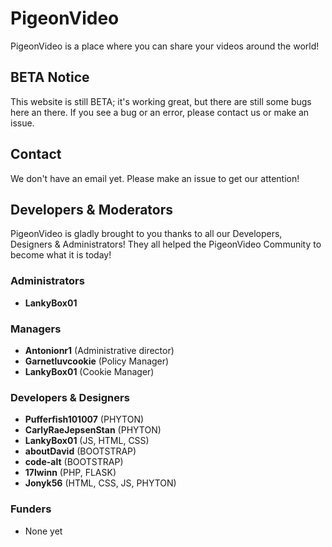 # PigeonVideo
PigeonVideo is a place where you can share your videos around the world!

## BETA Notice
This website is still BETA; it's working great, but there are still some bugs here an there.
If you see a bug or an error, please contact us or make an issue.

## Contact
We don't have an email yet.
Please make an issue to get our attention!

## Developers & Moderators
PigeonVideo is gladly brought to you thanks to all our Developers, Designers & Administrators! They all helped the PigeonVideo Community to become what it is today!

### Administrators
* **LankyBox01**

### Managers
* **Antonionr1** (Administrative director)
* **Garnetluvcookie** (Policy Manager)
* **LankyBox01** (Cookie Manager)
### Developers & Designers
* **Pufferfish101007** (PHYTON)
* **CarlyRaeJepsenStan** (PHYTON)
* **LankyBox01** (JS, HTML, CSS)
* **aboutDavid** (BOOTSTRAP)
* **code-alt** (BOOTSTRAP)
* **17lwinn** (PHP, FLASK)
* **Jonyk56** (HTML, CSS, JS, PHYTON)

### Funders
* None yet
